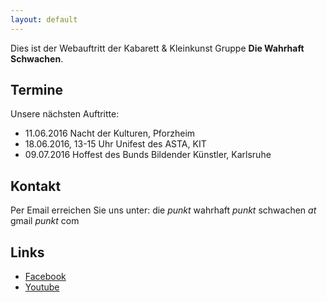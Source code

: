 ```yaml
---
layout: default
---
```


Dies ist der Webauftritt der Kabarett & Kleinkunst Gruppe **Die Wahrhaft Schwachen**.

## Termine

Unsere nächsten Auftritte:

* 11.06.2016 Nacht der Kulturen, Pforzheim
* 18.06.2016, 13-15 Uhr Unifest des ASTA, KIT
* 09.07.2016 Hoffest des Bunds Bildender Künstler, Karlsruhe

## Kontakt

Per Email erreichen Sie uns unter:
die *punkt* wahrhaft *punkt* schwachen *at* gmail *punkt* com

## Links

* [Facebook](https://www.facebook.com/diewahrhaftschwachen)
* [Youtube](https://www.youtube.com/channel/UCUGTISDvY5PBIDK0J_-zrCQ)

